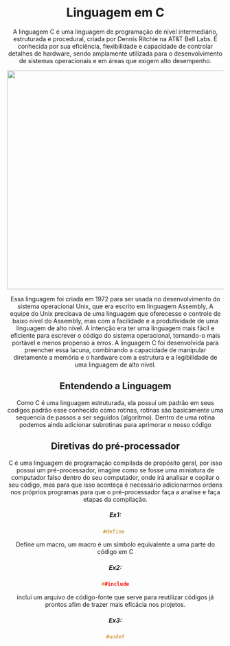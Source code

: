 <div align="center">

# Linguagem em C

<div align="center">
   
A linguagem C é uma linguagem de programação de nível intermediário, estruturada e procedural, criada por Dennis Ritchie na AT&T Bell Labs. É conhecida por sua eficiência, flexibilidade e capacidade de controlar detalhes de hardware, sendo amplamente utilizada para o desenvolvimento de sistemas operacionais e em áreas que exigem alto desempenho. 

<img src="https://i.pinimg.com/736x/66/07/a8/6607a8f75cf52a183e9c56693793d9ee.jpg" width="510">

Essa linguagem foi criada  em 1972 para ser usada no desenvolvimento do sistema operacional Unix, que era escrito em linguagem Assembly, A equipe do Unix precisava de uma linguagem que oferecesse o controle de baixo nível do Assembly, mas com a facilidade e a produtividade de uma linguagem de alto nível. A intenção era ter uma linguagem mais fácil e eficiente para escrever o código do sistema operacional, tornando-o mais portável e menos propenso a erros. A linguagem C foi desenvolvida para preencher essa lacuna, combinando a capacidade de manipular diretamente a memória e o hardware com a estrutura e a legibilidade de uma linguagem de alto nível. 

## Entendendo a Linguagem
Como C é uma linguagem estruturada, ela possui um padrão em seus codigos padrão esse conhecido como rotinas, rotinas são basicamente uma sequencia de passos a ser seguidos (algoritmo). Dentro de uma rotina podemos ainda adicionar subrotinas para aprimorar o nosso código

   
## Diretivas do pré-processador

C é uma linguagem de programação compilada de propósito geral, por isso possui um pré-processador, imagine como se fosse uma miniatura de computador falso dentro do seu computador, onde irá analisar e copilar o seu código, mas para que isso aconteça é necessário adicionarmos ordens nos próprios programas para que o pré-processador faça a analise e faça etapas da compilação.
##### Ex1:
```c
#define	
```
Define um macro, um macro é um símbolo equivalente a uma parte do código em C

##### Ex2:
```c
##include
```
inclui um arquivo de código-fonte que serve para reutilizar códigos já prontos afim de trazer mais eficácia nos projetos.

##### Ex3:
```C
#undef
```
